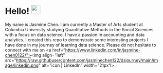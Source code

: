 # Hello! <img src="https://raw.githubusercontent.com/MartinHeinz/MartinHeinz/master/wave.gif" width="30px">
My name is Jasmine Chen. I am currently a Master of Arts student at Columbia University studying Quantitative Methods in the Social Sciences with a focus on data science. I have a passion in accounting and data analytics. I created this repo to demonstrate some interesting projects I have done in my journey of learning data science. Please do not hesitate to connect with me on <a href=”https://www.linkedin.com/in/jasmine-chen0122/"><img align=”left” src=”https://raw.githubusercontent.com/jasminechen122/dsjourney/main/image/linkedin.png" alt=”icon | LinkedIn” width=”21px”/></a>
